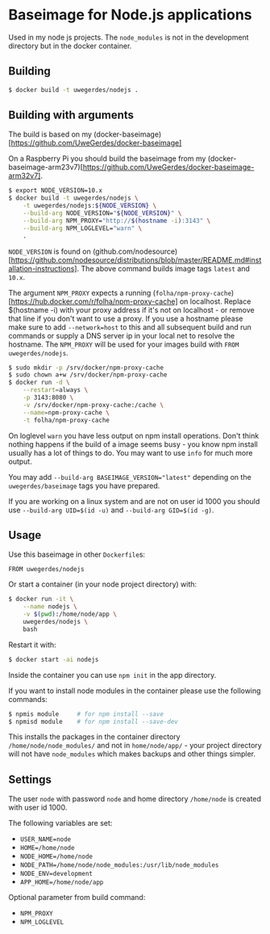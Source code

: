 # Baseimage for Node.js applications

Used in my node js projects. The `node_modules` is not in the development directory but in the docker container.

## Building

```bash
$ docker build -t uwegerdes/nodejs .
```

## Building with arguments

The build is based on my (docker-baseimage)[https://github.com/UweGerdes/docker-baseimage]

On a Raspberry Pi you should build the baseimage from my (docker-baseimage-arm23v7)[https://github.com/UweGerdes/docker-baseimage-arm32v7].

```bash
$ export NODE_VERSION=10.x
$ docker build -t uwegerdes/nodejs \
	-t uwegerdes/nodejs:${NODE_VERSION} \
	--build-arg NODE_VERSION="${NODE_VERSION}" \
	--build-arg NPM_PROXY="http://$(hostname -i):3143" \
	--build-arg NPM_LOGLEVEL="warn" \
	.
```

`NODE_VERSION` is found on (github.com/nodesource)[https://github.com/nodesource/distributions/blob/master/README.md#installation-instructions]. The above command builds image tags `latest` and `10.x`.

The argument `NPM_PROXY` expects a running (`folha/npm-proxy-cache`)[https://hub.docker.com/r/folha/npm-proxy-cache] on localhost. Replace $(hostname -i) with your proxy address if it's not on localhost - or remove that line if you don't want to use a proxy. If you use a hostname please make sure to add `--network=host` to this and all subsequent build and run commands or supply a DNS server ip in your local net to resolve the hostname. The `NPM_PROXY` will be used for your images build with `FROM uwegerdes/nodejs`.

```bash
$ sudo mkdir -p /srv/docker/npm-proxy-cache
$ sudo chown a+w /srv/docker/npm-proxy-cache
$ docker run -d \
	--restart=always \
	-p 3143:8080 \
	-v /srv/docker/npm-proxy-cache:/cache \
	--name=npm-proxy-cache \
	-t folha/npm-proxy-cache
```

On loglevel `warn` you have less output on npm install operations. Don't think nothing happens if the build of a image seems busy - you know npm install usually has a lot of things to do. You may want to use `info` for much more output.

You may add `--build-arg BASEIMAGE_VERSION="latest"` depending on the `uwegerdes/baseimage` tags you have prepared.

If you are working on a linux system and are not on user id 1000 you should use `--build-arg UID=$(id -u)` and `--build-arg GID=$(id -g)`.

## Usage

Use this baseimage in other `Dockerfile`s:

```
FROM uwegerdes/nodejs
```

Or start a container (in your node project directory) with:

```bash
$ docker run -it \
	--name nodejs \
	-v $(pwd):/home/node/app \
	uwegerdes/nodejs \
	bash
```

Restart it with:

```bash
$ docker start -ai nodejs
```

Inside the container you can use `npm init` in the app directory.

If you want to install node modules in the container please use the following commands:

```bash
$ npmis module     # for npm install --save
$ npmisd module    # for npm install --save-dev
```

This installs the packages in the container directory `/home/node/node_modules/` and not in `home/node/app/` - your project directory will not have `node_modules` which makes backups and other things simpler.

## Settings

The user `node` with password `node` and home directory `/home/node` is created with user id 1000.

The following variables are set:

* `USER_NAME=node`
* `HOME=/home/node`
* `NODE_HOME=/home/node`
* `NODE_PATH=/home/node/node_modules:/usr/lib/node_modules`
* `NODE_ENV=development`
* `APP_HOME=/home/node/app`

Optional parameter from build command:

* `NPM_PROXY`
* `NPM_LOGLEVEL`


